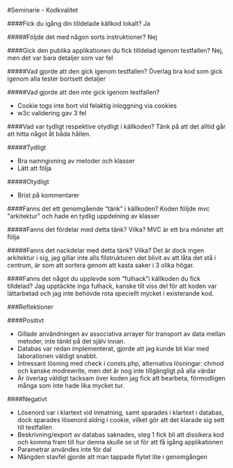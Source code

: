 #Seminarie - Kodkvalitet

####Fick du igång din tilldelade källkod lokalt?
Ja

#####Följde det med någon sorts instruktioner?
Nej

####Gick den publika applikationen du fick tilldelad igenom testfallen?
Nej, men det var bara detaljer som var fel

#####Vad gjorde att den gick igenom testfallen?
Överlag bra kod som gick igenom alla tester bortsett detaljer

#####Vad gjorde att den inte gick igenom testfallen?
* Cookie togs inte bort vid felaktig inloggning via cookies
* w3c validering gav 3 fel

####Vad var tydligt respektive otydligt i källkoden? Tänk på att det alltid går att hitta något åt båda hållen.

#####Tydligt
* Bra namngivning av metoder och klasser
* Lätt att följa

#####Otydligt
* Brist på kommentarer

####Fanns det ett genomgående “tänk” i källkoden?
Koden följde mvc "arkitektur" och hade en tydlig uppdelning av klasser

#####Fanns det fördelar med detta tänk? Vilka?
MVC är ett bra mönster att följa 

#####Fanns det nackdelar med detta tänk? Vilka?
Det är dock ingen arkitektur i sig, jag gillar inte alls filstrukturen det blivit av att låta det stå i centrum, är som att sortera genom att kasta saker i 3 olika högar.

####Fanns det något du upplevde som “fulhack”i källkoden du fick tilldelad?
Jag upptäckte inga fulhack, kanske till viss del för att koden var lättarbetad och jag inte behövde rota speciellt mycket i existerande kod.


###Reflektioner

####Positivt
* Gillade användningen av associativa arrayer för transport av data mellan metoder, inte tänkt på det själv innan.
* Databas var redan implementerat, gjorde att jag kunde bli klar med laborationen väldigt snabbt.
* Intressant lösning med check i consts.php, alternativa lösningar: chmod och kanske modrewrite, men det är nog inte tillgängligt på alla värdar
* Är överlag väldigt tacksam över koden jag fick att bearbeta, förmodligen många som inte hade lika mycket tur.

####Negativt
* Lösenord var i klartext vid inmatning, samt sparades i klartext i databas, dock sparades lösenord aldrig i cookie, vilket gör att det klarade sig sett till testfallen
* Beskrivning/export av databas saknades, steg 1 fick bli att dissikera kod och komma fram till hur denna skulle se ut för att få igång applikationen
* Parametrar användes inte för dal
* Mängden stavfel gjorde att man tappade flytet lite i genomgången